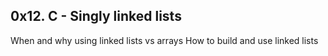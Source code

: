 ## 0x12. C - Singly linked lists

When and why using linked lists vs arrays
How to build and use linked lists

